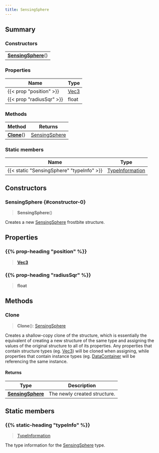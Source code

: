 ```yaml
---
title: SensingSphere
---
```



## Summary
### Constructors
| |
| ----------- |
| **[SensingSphere](#constructor-0)**() |

### Properties
| Name | Type |
| ---- | ---- |
| {{< prop "position" >}} | [Vec3](/vext/ref/shared/class/vec3) |
| {{< prop "radiusSqr" >}} | float |

### Methods
| Method | Returns |
| ------ | ---- |
| **[Clone](#clone)**() | [SensingSphere](/vext/ref/fb/sensingsphere) |

### Static members
| Name | Type |
| ---- | ---- |
| {{< static "SensingSphere" "typeInfo" >}} | [TypeInformation](/vext/ref/shared/class/typeinformation) |

## Constructors
### SensingSphere {#constructor-0}
> **SensingSphere**()

Creates a new [SensingSphere](/vext/ref/fb/sensingsphere) frostbite structure.

## Properties
### {{% prop-heading "position" %}}
> **[Vec3](/vext/ref/shared/class/vec3)**

### {{% prop-heading "radiusSqr" %}}
> **float**

## Methods
### Clone
> **Clone**(): [SensingSphere](/vext/ref/fb/sensingsphere)

Creates a shallow-copy clone of the structure, which is essentially the equivalent of creating a new structure of the same type and assigning the values of the original structure to all of its properties. Any properties that contain structure types (eg. [Vec3](/vext/ref/shared/class/vec3)) will be cloned when assigning, while properties that contain instance types (eg. [DataContainer](/vext/ref/shared/class/datacontainer) will be referencing the same instance.

#### Returns
| Type | Description |
| ---- | ----------- |
| **[SensingSphere](/vext/ref/fb/sensingsphere)** | The newly created structure. |

## Static members
### {{% static-heading "typeInfo" %}}
> [TypeInformation](/vext/ref/shared/class/typeinformation)

The type information for the [SensingSphere](/vext/ref/fb/sensingsphere) type.

